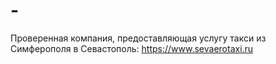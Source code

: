 # -
Проверенная компания, предоставляющая услугу такси из Симферополя в Севастополь: https://www.sevaerotaxi.ru 
